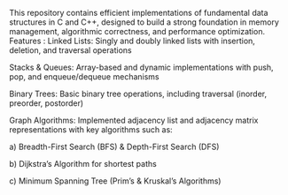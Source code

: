 This repository contains efficient implementations of fundamental data structures in C and C++, designed to build a strong foundation in memory management, algorithmic correctness, and performance optimization.
Features :
  Linked Lists: Singly and doubly linked lists with insertion, deletion, and traversal operations
  
  Stacks & Queues: Array-based and dynamic implementations with push, pop, and enqueue/dequeue mechanisms
  
  Binary Trees: Basic binary tree operations, including traversal (inorder, preorder, postorder)
  
  Graph Algorithms: Implemented adjacency list and adjacency matrix representations with key algorithms such as:
    
  a) Breadth-First Search (BFS) & Depth-First Search (DFS)
  
  b) Dijkstra’s Algorithm for shortest paths
  
  c) Minimum Spanning Tree (Prim’s & Kruskal’s Algorithms)
